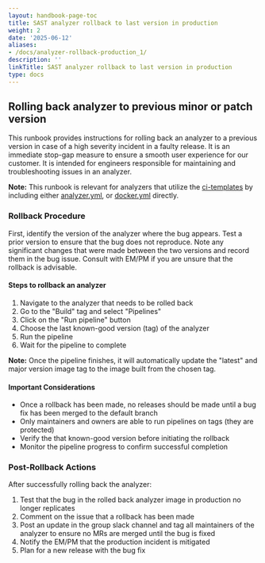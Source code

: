 ```yaml
---
layout: handbook-page-toc
title: SAST analyzer rollback to last version in production
weight: 2
date: '2025-06-12'
aliases:
- /docs/analyzer-rollback-production_1/
description: ''
linkTitle: SAST analyzer rollback to last version in production
type: docs
---
```


## Rolling back analyzer to previous minor or patch version

This runbook provides instructions for rolling back an analyzer to a previous version in case of a high severity incident in a faulty release. It is an immediate stop-gap measure to ensure a smooth user experience for our customer.
It is intended for engineers responsible for maintaining and troubleshooting issues in an analyzer.

**Note:** This runbook is relevant for analyzers that utilize the [ci-templates](https://gitlab.com/gitlab-org/security-products/ci-templates) by including either [analyzer.yml](https://gitlab.com/gitlab-org/security-products/ci-templates/-/blob/fb4bb1541274e1fe47d71b92963e558c1fb6c288/includes-dev/analyzer.yml?ref_type=heads), or [docker.yml](https://gitlab.com/gitlab-org/security-products/ci-templates/-/blob/fb4bb1541274e1fe47d71b92963e558c1fb6c288/includes-dev/docker.yml?ref_type=heads) directly.

### Rollback Procedure

First, identify the version of the analyzer where the bug appears. Test a prior version to ensure that the bug does not reproduce. Note any significant changes that were made between the two versions and record them in the bug issue. Consult with EM/PM if you are unsure that the rollback is advisable.

#### Steps to rollback an analyzer

1. Navigate to the analyzer that needs to be rolled back
2. Go to the "Build" tag and select "Pipelines"
3. Click on the "Run pipeline" button
4. Choose the last known-good version (tag) of the analyzer
5. Run the pipeline
6. Wait for the pipeline to complete

**Note:** Once the pipeline finishes, it will automatically update the "latest" and major version image tag to the image built from the chosen tag.

#### Important Considerations

- Once a rollback has been made, no releases should be made until a bug fix has been merged to the default branch
- Only maintainers and owners are able to run pipelines on tags (they are protected)
- Verify the that known-good version before initiating the rollback
- Monitor the pipeline progress to confirm successful completion

### Post-Rollback Actions

After successfully rolling back the analyzer:

1. Test that the bug in the rolled back analyzer image in production no longer replicates
2. Comment on the issue that a rollback has been made
3. Post an update in the group slack channel and tag all maintainers of the analyzer to ensure no MRs are merged until the bug is fixed
4. Notify the EM/PM that the production incident is mitigated
5. Plan for a new release with the bug fix
